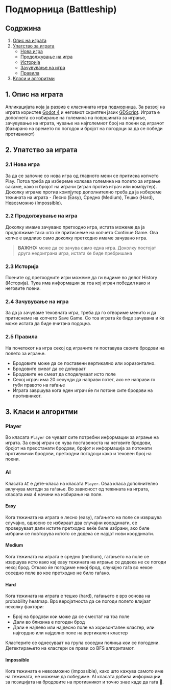 # Подморница (Battleship)

## Содржина
1. [Опис на играта](#1-опис-на-играта)
2. [Упатство за играта](#2-упатство-за-играта)
   - [Нова игра](#21-нова-игра)
   - [Продолжување на игра](#22-продолжување-на-игра)
   - [Историја](#23-историја)
   - [Зачувување на игра](#24-зачувување-на-игра)
   - [Правила](#25-правила)
3. [Kласи и алгоритми](#3-kласи-и-алгоритми)



## 1. Опис на играта
Апликацијата која ја развив е класичната игра [подморница](https://en.wikipedia.org/wiki/Battleship_(game)). За развој на играта користев [Godot 4](https://godotengine.org/) и неговиот скриптен јазик [GDScript](https://gdscript.com/). Играта е дополнета со избирање на големина на површината за играње, зачувување на играта, чување на најголемиот број на поени од играчот (базирано на времето по погодок и бројот на погодоци за да се победи противникот)

## 2. Упатство за играта
### 2.1 Нова игра
За да се започне со нова игра од главното мени се притиска копчето Play. Потоа треба да избереме колкава големина на полето за играње сакаме, како и бројот на играчи (играч против играч или компјутер). Доколку играме против компјутер дополнително треба да ја избереме тежината на играта - Лесно (Easy), Средно (Medium), Тешко (Hard), Невозможно (Impossible).

### 2.2 Продолжување на игра
Доколку имаме зачувано претходно игра, истата можеме да ја продолжиме така што ќе притиснеме на копчето Continue Game. Ова копче е видливо само доколку претходно имаме зачувано игра.

>**ВАЖНО:** може да се зачува само една игра. Доколку постојат друга недоиграна игра, истата ќе биде пребришана

### 2.3 Историја
Поените од претходните игри можеме да ги видиме во делот History (Историја). Тука има информации за тоа кој играч победил како и неговите поени.

### 2.4 Зачувување на игра
За да ја зачуваме тековната игра, треба да го отвориме менито и да притиснеме на копчето Save Game. Со тоа играта ќе биде зачувана и ќе може истата да биде вчитана подоцна.

### 2.5 Правила
На почетокот на игра секој од играчите ги поставува своите бродови на полето за играње. 
* Бродовите може да се поставени вертикално или хоризонтално. 
* Бродовите смеат да се допираат
* Бродовите не смеат да споделуваат исто поле
* Секој играч има 20 секунди да направи потег, ако не направи го губи правото на гаѓање
* Играта завршува кога еден играч ќе ги потоне сите бродови на противникот.

## 3. Kласи и алгоритми
### Player
Во класата `Player` се чуваат сите потребни информации за играње на играта. За секој играч се чува поставеноста на неговите бродови, бројот на преостанати бродови, бројот и информација за потонати противнички бродови, претходни погодоци како и тековен број на поени.

### AI
Класата `AI` е дете-класа на класата `Player`. Оваа класа дополнително вклучува методи за гаѓање. Во зависност од тежината на играта, класата има 4 начини на избирање на поле.

#### Easy
Кога тежината на играта е лесно (easy), гаѓањето на поле се извршува случајно, односно се избираат два случајни координати, се проверуваат дали истите претходно веќе биле избрани, ако биле избрани се повторува истото се додека се најдат нови координати.

#### Medium
Кога тежината на играта е средно (medium), гаѓањето на поле се извршува исто како кај easy тежината на играње се додека не се погоди некој брод. Откако ќе погодиме некој брод, случајно гаѓа во некое соседно поле во кое претходно не било гаѓано.

#### Hard
Кога тежината на играта е тешко (hard), гаѓањето е врз основа на probability heatmap. 
Врз веројатноста да се погоди полето влијаат неколку фактори:
- Број на бродови кои може да се сместат на тоа поле
- Дали во близина е погоден брод
- Дали е најлево или најдесно поле на хоризонтален кластер, или најгордно или најдолно поле на вертикален кластер 

Кластерите се однесуваат на група соседни полиња кои се погодени. Детектирањето на кластери се прави со BFS алгоритамот.

#### Impossible
Кога тежината е невозможно (impossible), како што кажува самото име на тежината, не можеме да победиме. AI класата добива информации за позицијата на бродовите на противникот и точно знае каде да гаѓа 🙂.
